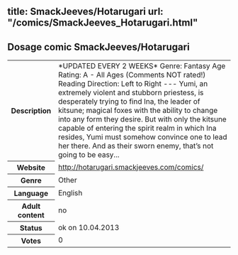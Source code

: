 title: SmackJeeves/Hotarugari
url: "/comics/SmackJeeves_Hotarugari.html"
---
Dosage comic SmackJeeves/Hotarugari
-----------------------------------------

<table class="comicinfo">
<tr>
<th>Description</th><td>*UPDATED EVERY 2 WEEKS* Genre: Fantasy Age Rating: A - All Ages (Comments NOT rated!) Reading Direction: Left to Right --- Yumi, an extremely violent and stubborn priestess, is desperately trying to find Ina, the leader of kitsune; magical foxes with the ability to change into any form they desire. But with only the kitsune capable of entering the spirit realm in which Ina resides, Yumi must somehow convince one to lead her there. And as their sworn enemy, that’s not going to be easy...</td>
</tr>
<tr>
<th>Website</th><td><a href="http://hotarugari.smackjeeves.com/comics/">http://hotarugari.smackjeeves.com/comics/</a></td>
</tr>
<tr>
<th>Genre</th><td>Other</td>
</tr>
<tr>
<th>Language</th><td>English</td>
</tr>
<tr>
<th>Adult content</th><td>no</td>
</tr>
<tr>
<th>Status</th><td>ok on 10.04.2013</td>
</tr>
<tr>
<th>Votes</th><td>0</div></td>
</tr>
</table>
